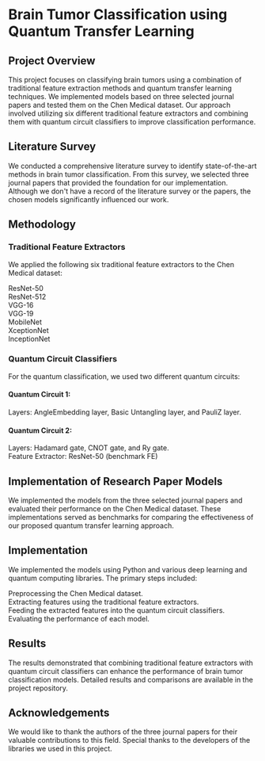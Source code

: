 # Brain Tumor Classification using Quantum Transfer Learning
## Project Overview
This project focuses on classifying brain tumors using a combination of traditional feature extraction methods and quantum transfer learning techniques. We implemented models based on three selected journal papers and tested them on the Chen Medical dataset. Our approach involved utilizing six different traditional feature extractors and combining them with quantum circuit classifiers to improve classification performance.

## Literature Survey
We conducted a comprehensive literature survey to identify state-of-the-art methods in brain tumor classification. From this survey, we selected three journal papers that provided the foundation for our implementation. Although we don't have a record of the literature survey or the papers, the chosen models significantly influenced our work.

## Methodology
### Traditional Feature Extractors
We applied the following six traditional feature extractors to the Chen Medical dataset:

ResNet-50<br/>
ResNet-512<br/>
VGG-16<br/>
VGG-19<br/>
MobileNet<br/>
XceptionNet<br/>
InceptionNet<br/>
### Quantum Circuit Classifiers
For the quantum classification, we used two different quantum circuits:

#### Quantum Circuit 1:<br/>
Layers: AngleEmbedding layer, Basic Untangling layer, and PauliZ layer.<br/>
#### Quantum Circuit 2:<br/>
Layers: Hadamard gate, CNOT gate, and Ry gate.<br/>
Feature Extractor: ResNet-50 (benchmark FE)<br/>

## Implementation of Research Paper Models
We implemented the models from the three selected journal papers and evaluated their performance on the Chen Medical dataset. These implementations served as benchmarks for comparing the effectiveness of our proposed quantum transfer learning approach.

## Implementation
We implemented the models using Python and various deep learning and quantum computing libraries. The primary steps included:

Preprocessing the Chen Medical dataset.<br/>
Extracting features using the traditional feature extractors.<br/>
Feeding the extracted features into the quantum circuit classifiers.<br/>
Evaluating the performance of each model.<br/>

## Results
The results demonstrated that combining traditional feature extractors with quantum circuit classifiers can enhance the performance of brain tumor classification models. Detailed results and comparisons are available in the project repository.

## Acknowledgements
We would like to thank the authors of the three journal papers for their valuable contributions to this field. Special thanks to the developers of the libraries we used in this project.

